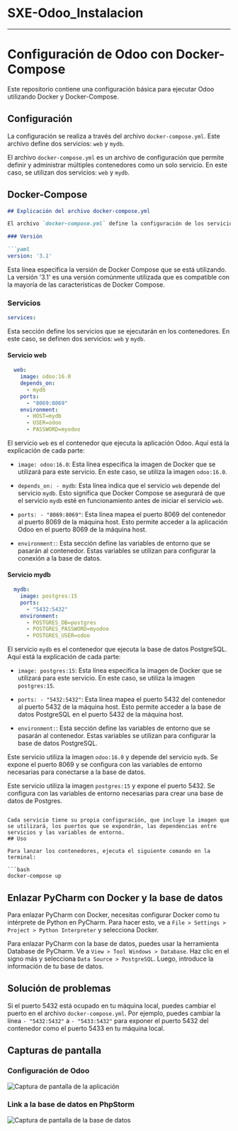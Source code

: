 # SXE-Odoo_Instalacion

---
# Configuración de Odoo con Docker-Compose

Este repositorio contiene una configuración básica para ejecutar Odoo utilizando Docker y Docker-Compose.

## Configuración

La configuración se realiza a través del archivo `docker-compose.yml`. Este archivo define dos servicios: `web` y `mydb`.

El archivo `docker-compose.yml` es un archivo de configuración que permite definir y administrar múltiples contenedores como un solo servicio. En este caso, se utilizan dos servicios: `web` y `mydb`.

## Docker-Compose

```markdown
## Explicación del archivo docker-compose.yml

El archivo `docker-compose.yml` define la configuración de los servicios que se ejecutarán en los contenedores. Aquí está la explicación de cada sección:

### Versión

```yaml
version: '3.1'
```

Esta línea especifica la versión de Docker Compose que se está utilizando. La versión '3.1' es una versión comúnmente utilizada que es compatible con la mayoría de las características de Docker Compose.

### Servicios

```yaml
services:
```

Esta sección define los servicios que se ejecutarán en los contenedores. En este caso, se definen dos servicios: `web` y `mydb`.

#### Servicio web

```yaml
  web:
    image: odoo:16.0
    depends_on:
      - mydb
    ports:
      - "8069:8069"
    environment:
      - HOST=mydb
      - USER=odoo
      - PASSWORD=myodoo
```

El servicio `web` es el contenedor que ejecuta la aplicación Odoo. Aquí está la explicación de cada parte:

- `image: odoo:16.0`: Esta línea especifica la imagen de Docker que se utilizará para este servicio. En este caso, se utiliza la imagen `odoo:16.0`.

- `depends_on: - mydb`: Esta línea indica que el servicio `web` depende del servicio `mydb`. Esto significa que Docker Compose se asegurará de que el servicio `mydb` esté en funcionamiento antes de iniciar el servicio `web`.

- `ports: - "8069:8069"`: Esta línea mapea el puerto 8069 del contenedor al puerto 8069 de la máquina host. Esto permite acceder a la aplicación Odoo en el puerto 8069 de la máquina host.

- `environment:`: Esta sección define las variables de entorno que se pasarán al contenedor. Estas variables se utilizan para configurar la conexión a la base de datos.


#### Servicio mydb

```yaml
  mydb:
    image: postgres:15
    ports:
      - "5432:5432"
    environment:
      - POSTGRES_DB=postgres
      - POSTGRES_PASSWORD=myodoo
      - POSTGRES_USER=odoo
```

El servicio `mydb` es el contenedor que ejecuta la base de datos PostgreSQL. Aquí está la explicación de cada parte:

- `image: postgres:15`: Esta línea especifica la imagen de Docker que se utilizará para este servicio. En este caso, se utiliza la imagen `postgres:15`.

- `ports: - "5432:5432"`: Esta línea mapea el puerto 5432 del contenedor al puerto 5432 de la máquina host. Esto permite acceder a la base de datos PostgreSQL en el puerto 5432 de la máquina host.

- `environment:`: Esta sección define las variables de entorno que se pasarán al contenedor. Estas variables se utilizan para configurar la base de datos PostgreSQL.

Este servicio utiliza la imagen `odoo:16.0` y depende del servicio `mydb`. Se expone el puerto 8069 y se configura con las variables de entorno necesarias para conectarse a la base de datos.


Este servicio utiliza la imagen `postgres:15` y expone el puerto 5432. Se configura con las variables de entorno necesarias para crear una base de datos de Postgres.
```

Cada servicio tiene su propia configuración, que incluye la imagen que se utilizará, los puertos que se expondrán, las dependencias entre servicios y las variables de entorno.
## Uso

Para lanzar los contenedores, ejecuta el siguiente comando en la terminal:

```bash
docker-compose up
```

## Enlazar PyCharm con Docker y la base de datos

Para enlazar PyCharm con Docker, necesitas configurar Docker como tu intérprete de Python en PyCharm. Para hacer esto, ve a `File > Settings > Project > Python Interpreter` y selecciona Docker.

Para enlazar PyCharm con la base de datos, puedes usar la herramienta Database de PyCharm. Ve a `View > Tool Windows > Database`. Haz clic en el signo más y selecciona `Data Source > PostgreSQL`. Luego, introduce la información de tu base de datos.

## Solución de problemas

Si el puerto 5432 está ocupado en tu máquina local, puedes cambiar el puerto en el archivo `docker-compose.yml`. Por ejemplo, puedes cambiar la línea `- "5432:5432"` a `- "5433:5432"` para exponer el puerto 5432 del contenedor como el puerto 5433 en tu máquina local.

## Capturas de pantalla

### Configuración de Odoo

![Captura de pantalla de la aplicación](https://github.com/RubenDanielCastelao/nombre_del_repositorio/raw/master/images/odoo-ejemplo.png)

### Link a la base de datos en PhpStorm

![Captura de pantalla de la base de datos](https://github.com/RubenDanielCastelao/nombre_del_repositorio/raw/master/images/odoo-db.png)
